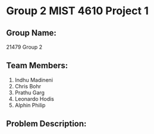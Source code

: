 # Group 2 MIST 4610 Project 1

## Group Name:
21479 Group 2

## Team Members:
1. Indhu Madineni
1. Chris Bohr
2. Prathu Garg
3. Leonardo Hodis
5. Alphin Philip

## Problem Description:
